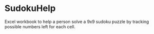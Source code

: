 # SudokuHelp
Excel workbook to help a person solve a 9x9 sudoku puzzle by tracking possible numbers left for each cell.
